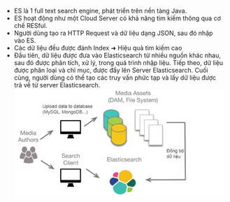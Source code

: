 - ES là 1 full text search engine, phát triển trên nền tàng Java.
- ES hoạt động như một Cloud Server có khả năng tìm kiếm thông qua cơ chế RESful.
- Người dùng tạo ra HTTP Request và dữ liệu dạng JSON, sau đó nhập vào ES.
- Các dữ liệu đều được đánh Index ➜ Hiệu quả tìm kiếm cao
- Đầu tiên, dữ liệu được đưa vào Elasticsearch từ nhiều nguồn khác nhau, sau đó được phân tích, xử lý, trong quá trình nhập liệu. Tiếp theo, dữ liệu được phân loại và chỉ mục, được đẩy lên Server Elasticsearch. Cuối cùng, người dùng có thể tạo các truy vấn phức tạp và lấy dữ liệu được trả về từ server Elasticsearch.
![es](image/es1.jpg)